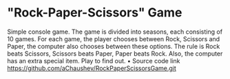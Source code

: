 # "Rock-Paper-Scissors" Game
Simple console game. 
Тhe game is divided into seasons, each consisting of 10 games.
For each game, the player chooses between Rock, Scissors and Paper, the computer also chooses between these options.
The rule is Rock beats Scissors, Scissors beats Paper, Paper beats Rock.
Also, the computer has an extra special item. Play to find out.
• Source code link https://github.com/aChaushev/RockPaperScissorsGame.git
